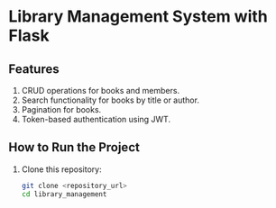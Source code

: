 # Library Management System with Flask

## Features
1. CRUD operations for books and members.
2. Search functionality for books by title or author.
3. Pagination for books.
4. Token-based authentication using JWT.

## How to Run the Project
1. Clone this repository:
   ```bash
   git clone <repository_url>
   cd library_management
